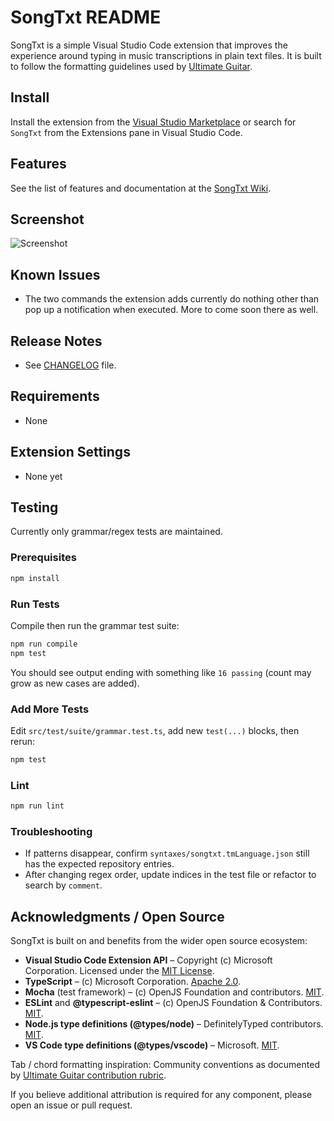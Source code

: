 # SongTxt README

SongTxt is a simple Visual Studio Code extension that improves the experience around typing in music transcriptions in plain text files. It is built to follow the formatting guidelines used by [Ultimate Guitar](https://www.ultimate-guitar.com/contribution/help/rubric).

## Install

Install the extension from the [Visual Studio Marketplace](https://marketplace.visualstudio.com/items?itemName=gusper.songtxt) or search for `SongTxt` from the Extensions pane in Visual Studio Code.

## Features

See the list of features and documentation at the [SongTxt Wiki](https://github.com/gusper/SongTxt-vscode/wiki).

## Screenshot

![Screenshot](https://i.imgur.com/gFU6lS8.png)

## Known Issues

- The two commands the extension adds currently do nothing other than pop up a notification when executed. More to come soon there as well.

## Release Notes

- See [CHANGELOG](CHANGELOG.md) file.

## Requirements

- None

## Extension Settings

- None yet

## Testing

Currently only grammar/regex tests are maintained.

### Prerequisites
```powershell
npm install
```

### Run Tests
Compile then run the grammar test suite:
```powershell
npm run compile
npm test
```
You should see output ending with something like `16 passing` (count may grow as new cases are added).

### Add More Tests
Edit `src/test/suite/grammar.test.ts`, add new `test(...)` blocks, then rerun:
```powershell
npm test
```

### Lint
```powershell
npm run lint
```

### Troubleshooting
- If patterns disappear, confirm `syntaxes/songtxt.tmLanguage.json` still has the expected repository entries.
- After changing regex order, update indices in the test file or refactor to search by `comment`.

## Acknowledgments / Open Source

SongTxt is built on and benefits from the wider open source ecosystem:

- **Visual Studio Code Extension API** – Copyright (c) Microsoft Corporation. Licensed under the [MIT License](https://github.com/microsoft/vscode/blob/main/LICENSE.txt).
- **TypeScript** – (c) Microsoft Corporation. [Apache 2.0](https://github.com/microsoft/TypeScript/blob/main/LICENSE.txt).
- **Mocha** (test framework) – (c) OpenJS Foundation and contributors. [MIT](https://github.com/mochajs/mocha/blob/master/LICENSE).
- **ESLint** and **@typescript-eslint** – (c) OpenJS Foundation & Contributors. [MIT](https://github.com/eslint/eslint/blob/main/LICENSE).
- **Node.js type definitions (@types/node)** – DefinitelyTyped contributors. [MIT](https://github.com/DefinitelyTyped/DefinitelyTyped/blob/master/LICENSE).
- **VS Code type definitions (@types/vscode)** – Microsoft. [MIT](https://github.com/DefinitelyTyped/DefinitelyTyped/blob/master/LICENSE).

Tab / chord formatting inspiration: Community conventions as documented by [Ultimate Guitar contribution rubric](https://www.ultimate-guitar.com/contribution/help/rubric).

If you believe additional attribution is required for any component, please open an issue or pull request.
